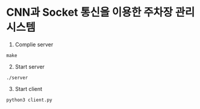 # CNN과 Socket 통신을 이용한 주차장 관리 시스템
1. Complie server
```
make
```
2. Start server
```
./server
```
3. Start client
```
python3 client.py
```
